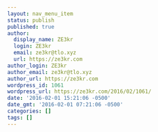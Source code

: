 ```yaml
---
layout: nav_menu_item
status: publish
published: true
author:
  display_name: ZE3kr
  login: ZE3kr
  email: ze3kr@tlo.xyz
  url: https://ze3kr.com
author_login: ZE3kr
author_email: ze3kr@tlo.xyz
author_url: https://ze3kr.com
wordpress_id: 1061
wordpress_url: https://ze3kr.com/2016/02/1061/
date: '2016-02-01 15:21:06 -0500'
date_gmt: '2016-02-01 07:21:06 -0500'
categories: []
tags: []
---
```


